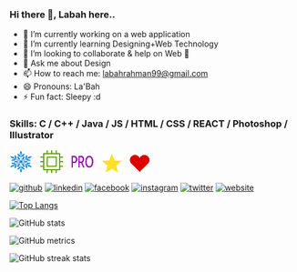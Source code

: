 ### Hi there 👋, Labah here..

- 🔭 I’m currently working on a web application
- 🌱 I’m currently learning Designing+Web Technology
- 👯 I’m looking to collaborate & help on Web 🤔
- 💬 Ask me about Design
- 📫 How to reach me: labahrahman99@gmail.com
- 😄 Pronouns: La'Bah
- ⚡ Fun fact: Sleepy :d

### Skills: C / C++ / Java / JS / HTML / CSS / REACT / Photoshop / Illustrator

<a href='https://archiveprogram.github.com/'><img src='https://raw.githubusercontent.com/acervenky/animated-github-badges/master/assets/acbadge.gif' width='40' height='40'></a> <a href='https://docs.github.com/en/developers'><img src='https://raw.githubusercontent.com/acervenky/animated-github-badges/master/assets/devbadge.gif' width='40' height='40'></a> <a href='https://github.com/pricing'><img src='https://raw.githubusercontent.com/acervenky/animated-github-badges/master/assets/pro.gif' width='40' height='40'></a> <a href='https://stars.github.com/'><img src='https://raw.githubusercontent.com/acervenky/animated-github-badges/master/assets/starbadge.gif' width='35' height='35'></a> <a href='https://docs.github.com/en/github/supporting-the-open-source-community-with-github-sponsors'><img src='https://raw.githubusercontent.com/acervenky/animated-github-badges/master/assets/sponsorbadge.gif' width='35' height='35'></a> 

[<img src='https://cdn.jsdelivr.net/npm/simple-icons@3.0.1/icons/github.svg' alt='github' height='40'>](https://github.com/labahrahman)  [<img src='https://cdn.jsdelivr.net/npm/simple-icons@3.0.1/icons/linkedin.svg' alt='linkedin' height='40'>](https://www.linkedin.com/in/https://bd.linkedin.com/in/labah-sunnah-rahman/)  [<img src='https://cdn.jsdelivr.net/npm/simple-icons@3.0.1/icons/facebook.svg' alt='facebook' height='40'>](https://www.facebook.com/https://dribbble.com/labahrahman)  [<img src='https://cdn.jsdelivr.net/npm/simple-icons@3.0.1/icons/instagram.svg' alt='instagram' height='40'>](https://www.instagram.com/https://www.instagram.com/labahrahman//)  [<img src='https://cdn.jsdelivr.net/npm/simple-icons@3.0.1/icons/twitter.svg' alt='twitter' height='40'>](https://twitter.com/https://twitter.com/LabahRahman)  [<img src='https://cdn.jsdelivr.net/npm/simple-icons@3.0.1/icons/icloud.svg' alt='website' height='40'>](https://linktr.ee/labahrahman)  

[![Top Langs](https://github-readme-stats.vercel.app/api/top-langs/?username=labahrahman)](https://github.com/anuraghazra/github-readme-stats)

![GitHub stats](https://github-readme-stats.vercel.app/api?username=labahrahman&show_icons=true&count_private=true)  

![GitHub metrics](https://metrics.lecoq.io/labahrahman)  

![GitHub streak stats](https://streak-stats.demolab.com/?user=labahrahman)  

